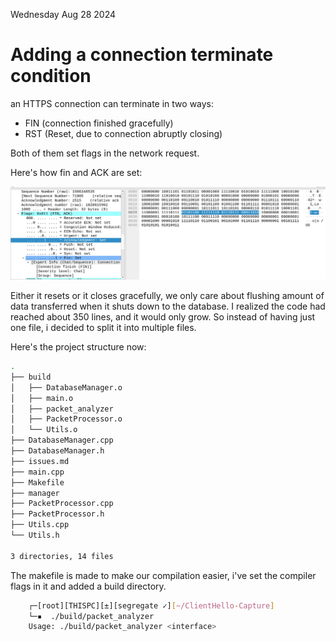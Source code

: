 Wednesday Aug 28 2024

# Adding a connection terminate condition


an HTTPS connection can terminate in two ways:

- FIN (connection finished gracefully)
- RST (Reset, due to connection abruptly closing)


Both of them set flags in the network request.

Here's how fin and ACK are set:

![FIN_ACK](fin_ack.png)


Either it resets or it closes gracefully, we only care about flushing amount of data transferred when it shuts down to the database.
I realized the code had reached about 350 lines, and it would only grow. So instead of having just one file, i decided to split it into multiple files.


Here's the project structure now:

```bash
.
├── build
│   ├── DatabaseManager.o
│   ├── main.o
│   ├── packet_analyzer
│   ├── PacketProcessor.o
│   └── Utils.o
├── DatabaseManager.cpp
├── DatabaseManager.h
├── issues.md
├── main.cpp
├── Makefile
├── manager
├── PacketProcessor.cpp
├── PacketProcessor.h
├── Utils.cpp
└── Utils.h

3 directories, 14 files
```

The makefile is made to make our compilation easier, i've set the compiler flags in it and added a build directory.

```bash
	┌─[root][THISPC][±][segregate ✓][~/ClientHello-Capture]
	└─▪  ./build/packet_analyzer 
	Usage: ./build/packet_analyzer <interface>
```
